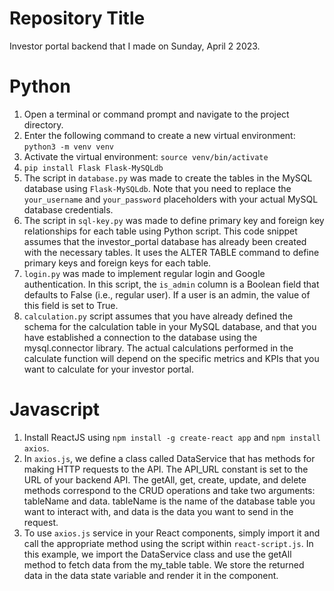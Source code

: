 # Repository Title
Investor portal backend that I made on Sunday, April 2 2023.

# Python
1. Open a terminal or command prompt and navigate to the project directory.
2. Enter the following command to create a new virtual environment:
``python3 -m venv venv``
3. Activate the virtual environment:
``source venv/bin/activate``
4. ``pip install Flask Flask-MySQLdb``
5. The script in `database.py` was made to create the tables in the MySQL database using `Flask-MySQLdb`. Note that you need to replace the `your_username` and `your_password` placeholders with your actual MySQL database credentials.
6. The script in `sql-key.py` was made to define primary key and foreign key relationships for each table using Python script. This code snippet assumes that the investor_portal database has already been created with the necessary tables. It uses the ALTER TABLE command to define primary keys and foreign keys for each table.
7. `login.py` was made to implement regular login and Google authentication. In this script, the `is_admin` column is a Boolean field that defaults to False (i.e., regular user). If a user is an admin, the value of this field is set to True.
8. `calculation.py` script assumes that you have already defined the schema for the calculation table in your MySQL database, and that you have established a connection to the database using the mysql.connector library. The actual calculations performed in the calculate function will depend on the specific metrics and KPIs that you want to calculate for your investor portal.

# Javascript
1. Install ReactJS using `npm install -g create-react app` and `npm install axios`.
2. In `axios.js`, we define a class called DataService that has methods for making HTTP requests to the API. The API_URL constant is set to the URL of your backend API. The getAll, get, create, update, and delete methods correspond to the CRUD operations and take two arguments: tableName and data. tableName is the name of the database table you want to interact with, and data is the data you want to send in the request.
3. To use `axios.js` service in your React components, simply import it and call the appropriate method using the script within `react-script.js`. In this example, we import the DataService class and use the getAll method to fetch data from the my_table table. We store the returned data in the data state variable and render it in the component.